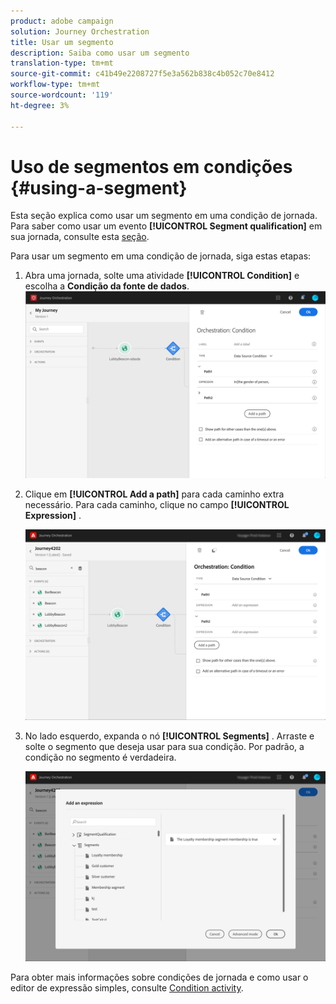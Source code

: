 ```yaml
---
product: adobe campaign
solution: Journey Orchestration
title: Usar um segmento
description: Saiba como usar um segmento
translation-type: tm+mt
source-git-commit: c41b49e2208727f5e3a562b838c4b052c70e8412
workflow-type: tm+mt
source-wordcount: '119'
ht-degree: 3%

---
```



# Uso de segmentos em condições {#using-a-segment}

Esta seção explica como usar um segmento em uma condição de jornada. Para saber como usar um evento **[!UICONTROL Segment qualification]** em sua jornada, consulte esta [seção](../building-journeys/segment-qualification-events.md).

Para usar um segmento em uma condição de jornada, siga estas etapas:

1. Abra uma jornada, solte uma atividade **[!UICONTROL Condition]** e escolha a **Condição da fonte de dados**.
   ![](../assets/journey47.png)

1. Clique em **[!UICONTROL Add a path]** para cada caminho extra necessário. Para cada caminho, clique no campo **[!UICONTROL Expression]** .

   ![](../assets/segment3.png)

1. No lado esquerdo, expanda o nó **[!UICONTROL Segments]** . Arraste e solte o segmento que deseja usar para sua condição. Por padrão, a condição no segmento é verdadeira.

   ![](../assets/segment4.png)

Para obter mais informações sobre condições de jornada e como usar o editor de expressão simples, consulte [Condition activity](../building-journeys/condition-activity.md#about_condition).
